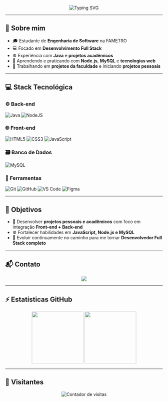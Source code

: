 <!-- README de Wissam Saleh - Dark Tech Edition -->

<div align="center">
  
  ![Typing SVG](https://readme-typing-svg.demolab.com?font=Fira+Code&weight=600&size=26&duration=4000&pause=1000&color=00D4FF&width=600&lines=Wissam+Saleh;Full+Stack+Developer;Software+Engineering+Student;Code+•+Create+•+Innovate)

</div>

---

## 🧠 Sobre mim
- 🎓 Estudante de **Engenharia de Software** na FAMETRO  
- 💻 Focado em **Desenvolvimento Full Stack**  
- ⚙️ Experiência com **Java** e **projetos acadêmicos**  
- 🚀 Aprendendo e praticando com **Node.js**, **MySQL** e **tecnologias web**  
- 🧩 Trabalhando em **projetos da faculdade** e iniciando **projetos pessoais**

---

## 💻 Stack Tecnológica

### ⚙️ **Back-end**
![Java](https://img.shields.io/badge/Java-%23ED8B00.svg?style=for-the-badge&logo=openjdk&logoColor=white)
![NodeJS](https://img.shields.io/badge/Node.js-43853D?style=for-the-badge&logo=node.js&logoColor=white)

### 🌐 **Front-end**
![HTML5](https://img.shields.io/badge/HTML5-%23E34F26.svg?style=for-the-badge&logo=html5&logoColor=white)
![CSS3](https://img.shields.io/badge/CSS3-%231572B6.svg?style=for-the-badge&logo=css3&logoColor=white)
![JavaScript](https://img.shields.io/badge/JavaScript-%23F7DF1E.svg?style=for-the-badge&logo=javascript&logoColor=black)

### 🗃️ **Banco de Dados**
![MySQL](https://img.shields.io/badge/MySQL-%2300f.svg?style=for-the-badge&logo=mysql&logoColor=white)

### 🧰 **Ferramentas**
![Git](https://img.shields.io/badge/Git-%23F05033.svg?style=for-the-badge&logo=git&logoColor=white)
![GitHub](https://img.shields.io/badge/GitHub-%23121011.svg?style=for-the-badge&logo=github&logoColor=white)
![VS Code](https://img.shields.io/badge/VS%20Code-0078D4.svg?style=for-the-badge&logo=visual-studio-code&logoColor=white)
![Figma](https://img.shields.io/badge/Figma-%23F24E1E.svg?style=for-the-badge&logo=figma&logoColor=white)

---

## 🎯 Objetivos
- 🔭 Desenvolver **projetos pessoais e acadêmicos** com foco em integração **Front-end + Back-end**  
- ⚙️ Fortalecer habilidades em **JavaScript, Node.js e MySQL**  
- 🧠 Evoluir continuamente no caminho para me tornar **Desenvolvedor Full Stack completo**

---

## 📬 Contato
<p align="center">
  <a href="https://www.linkedin.com/in/wissam-saleh"><img src="https://img.shields.io/badge/LinkedIn-0A66C2?style=for-the-badge&logo=linkedin&logoColor=white"></a>
</p>

---

## ⚡ Estatísticas GitHub
<p align="center">
  <img src="https://github-readme-stats.vercel.app/api?username=WissamSaleh&show_icons=true&theme=tokyonight&hide_border=false&count_private=true" height="165">
  <img src="https://github-readme-stats.vercel.app/api/top-langs/?username=WissamSaleh&layout=compact&theme=tokyonight&hide_border=false" height="165">
</p>

---

## 🧮 Visitantes
<p align="center">
  <img src="https://visitcount.itsvg.in/api?id=WissamSaleh&icon=2&color=0&style=plastic" alt="Contador de visitas" />
</p>
